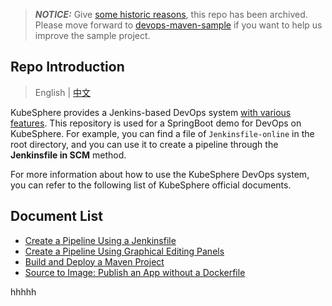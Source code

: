 > **_NOTICE:_**  Give [some historic reasons](https://github.com/kubesphere/devops-java-sample/issues/76), this repo has been archived. Please move forward to [devops-maven-sample](https://github.com/kubesphere/devops-maven-sample) if you want to help us improve the sample project.


## Repo Introduction

> English | [中文](README_zh.md)

KubeSphere provides a Jenkins-based DevOps system [with various features](https://kubesphere.io/docs/devops-user-guide/understand-and-manage-devops-projects/overview/#features). This repository is used for a SpringBoot demo for DevOps on KubeSphere. For example, you can find a file of `Jenkinsfile-online` in the root directory, and you can use it to create a pipeline through the **Jenkinsfile in SCM** method.

For more information about how to use the KubeSphere DevOps system, you can refer to the following list of KubeSphere official documents. 

## Document List

- [Create a Pipeline Using a Jenkinsfile](https://kubesphere.io/docs/devops-user-guide/how-to-use/create-a-pipeline-using-jenkinsfile/)
- [Create a Pipeline Using Graphical Editing Panels](https://kubesphere.io/docs/devops-user-guide/how-to-use/create-a-pipeline-using-graphical-editing-panel/)
- [Build and Deploy a Maven Project](https://kubesphere.io/docs/devops-user-guide/examples/a-maven-project/)
- [Source to Image: Publish an App without a Dockerfile](https://kubesphere.io/docs/project-user-guide/image-builder/source-to-image/)

hhhhh
